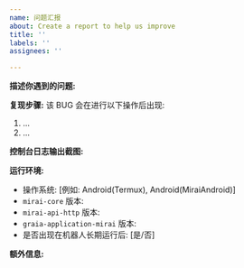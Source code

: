 ```yaml
---
name: 问题汇报
about: Create a report to help us improve
title: ''
labels: ''
assignees: ''

---
```


**描述你遇到的问题:**
<!-- -->

**复现步骤:**
该 BUG 会在进行以下操作后出现:
1. ...
2. ...

**控制台日志输出截图:**
<!-- 包括运行了 mirai-console, graia-application 的控制台 -->

**运行环境:**
 - 操作系统: [例如: Android(Termux), Android(MiraiAndroid)]
 - `mirai-core` 版本:
 - `mirai-api-http` 版本:
 - `graia-application-mirai` 版本:
 - 是否出现在机器人长期运行后: [是/否] 

**额外信息:**
<!-- 如果你可以提供尽可能多的信息, 请在此处留驻 -->
